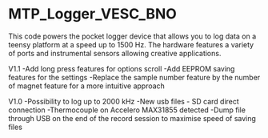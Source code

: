 # MTP_Logger_VESC_BNO
 This code powers the pocket logger device that allows you to log data on a teensy platform at a speed up to 1500 Hz. The hardware features a variety of ports and instrumental sensors allowing creative applications.

V1.1
-Add long press features for options scroll
-Add EEPROM saving features for the settings
-Replace the sample number feature by the number of magnet feature for a more intuitive approach

V1.0
-Possibility to log up to 2000 kHz
-New usb files - SD card direct connection
-Thermocouple on Accelero MAX31855 detected
-Dump file through USB on the end of the record session to maximise speed of saving files
